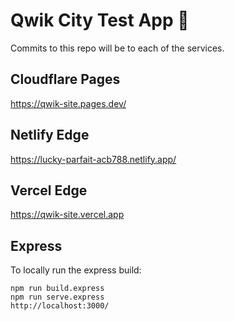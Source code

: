 # Qwik City Test App 🌃

Commits to this repo will be to each of the services.

## Cloudflare Pages

https://qwik-site.pages.dev/ 

## Netlify Edge

https://lucky-parfait-acb788.netlify.app/

## Vercel Edge

https://qwik-site.vercel.app

## Express

To locally run the express build:

    npm run build.express
    npm run serve.express
    http://localhost:3000/
